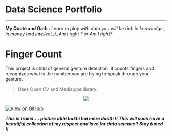 # Data Science Portfolio
---
**My Quote and Oath** : _Learn to play with data you will be rich in knowledge , in money and intellect.:)..Am I right ? or Am I right?_

# Finger Count

This project is child of general genture detection .It counts fingers and recognizes what is the number you are trying to speak through your gesture.
> Uses Open CV and Mediapipe library.


<center><img src="assets/img/finger.gif"/></center>

[![View on GitHub](https://img.shields.io/badge/GitHub-View_on_GitHub-blue?logo=GitHub)](https://github.com/vaidehiu/Finger-count)

**_This is trailer.... picture abhi bakhi hai mere dosth !! This will soon have a beautiful collection of my respect and love for data science!! Stay tuned !!_**
